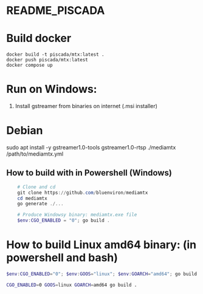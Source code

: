 # README_PISCADA

# Build docker

    docker build -t piscada/mtx:latest .
    docker push piscada/mtx:latest
    docker compose up

# Run on Windows:

1. Install gstreamer from binaries on internet (.msi installer)

# Debian

sudo apt install -y gstreamer1.0-tools gstreamer1.0-rtsp
./mediamtx /path/to/mediamtx.yml

## How to build with in Powershell (Windows)

```powershell
    # Clone and cd
    git clone https://github.com/bluenviron/mediamtx
    cd mediamtx
    go generate ./...

    # Produce Windowsy binary: mediamtx.exe file
    $env:CGO_ENABLED = "0"; go build .
```

# How to build Linux amd64 binary: (in powershell and bash)

```powershell
$env:CGO_ENABLED="0"; $env:GOOS="linux"; $env:GOARCH="amd64"; go build .
```

```bash
CGO_ENABLED=0 GOOS=linux GOARCH=amd64 go build .

```
